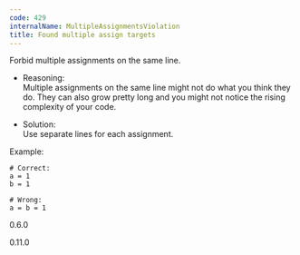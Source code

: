 ```yaml
---
code: 429
internalName: MultipleAssignmentsViolation
title: Found multiple assign targets
---
```


Forbid multiple assignments on the same line.

  - Reasoning:  
    Multiple assignments on the same line might not do what you think
    they do. They can also grow pretty long and you might not notice the
    rising complexity of your code.

  - Solution:  
    Use separate lines for each assignment.

Example:

    # Correct:
    a = 1
    b = 1
    
    # Wrong:
    a = b = 1

<div class="versionadded">

0.6.0

</div>

<div class="versionchanged">

0.11.0

</div>